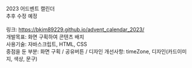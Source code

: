 2023 어드벤트 캘린더</br>
추후 수정 예정</br>
</br>
링크: https://bkim89229.github.io/advent_calendar_2023/ </br>
개발목표: 화면 구획하여 콘텐츠 배치 </br>
사용기술: 자바스크립트, HTML, CSS </br>
중점을 둔 부분:  화면 구획 / 공유버튼 / 디자인
개선사항: timeZone, 디자인(카드이미지, 색상, 문구) </br>
